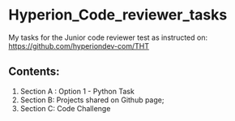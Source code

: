 # Hyperion_Code_reviewer_tasks
My tasks for the Junior code reviewer test as instructed on: https://github.com/hyperiondev-com/THT
## Contents:
1. Section A : Option 1 - Python Task
2. Section B: Projects shared on Github page;
3. Section C: Code Challenge
